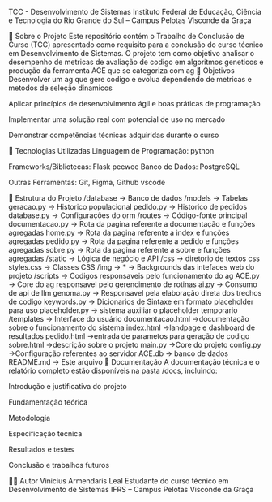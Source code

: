 TCC - Desenvolvimento de Sistemas
Instituto Federal de Educação, Ciência e Tecnologia do Rio Grande do Sul – Campus Pelotas Visconde da Graça

📌 Sobre o Projeto
Este repositório contém o Trabalho de Conclusão de Curso (TCC) apresentado como requisito para a conclusão do curso técnico em Desenvolvimento de Sistemas. 
O projeto tem como objetivo analisar o desempenho de metricas de avaliação de codigo em algoritmos geneticos e produção da ferramenta ACE que se categoriza com ag 
🎯 Objetivos
 Desenvolver um ag que gere codigo e evolua dependendo de metricas e metodos de seleção dinamicos

 Aplicar princípios de desenvolvimento ágil e boas práticas de programação

 Implementar uma solução real com potencial de uso no mercado

 Demonstrar competências técnicas adquiridas durante o curso

🧰 Tecnologias Utilizadas
Linguagem de Programação: python

Frameworks/Bibliotecas: Flask peewee
Banco de Dados: PostgreSQL

Outras Ferramentas: Git, Figma, Github vscode

🧱 Estrutura do Projeto
/database           → Banco de dados
  /models              → Tabelas
    geracao.py           → Historico populacional
    pedido.py            → Historico de pedidos
  database.py          → Configurações do orm
/routes             → Código-fonte principal
  documentacao.py      → Rota da pagina referente a documentação e funções agregadas
  home.py              → Rota da pagina referente a index e funções agregadas
  pedido.py            → Rota da pagina referente a pedido e funções agregadas
  sobre.py             → Rota da pagina referente a sobre e funções agregadas
/static       → Lógica de negócio e API
  /css                 → diretorio de textos css
    styles.css           → Classes CSS 
  /img                 →
    *                    → Backgrounds das intefaces web do projeto
  /scripts             → Codigos responsaveis pelo funcionamento do ag
   ACE.py                → Core do ag responsavel pelo gerencimento de rotinas
   ai.py                 → Consumo de api de llm
   genoma.py             → Responsavel pela elaboração direta dos trechos de codigo
   keywords.py           → Dicionarios de Sintaxe em formato placeholder para uso
   placeholder.py        → sistema auxiliar o placeholder temporario
/templates      → Interface do usuário
  documentacao.html    →documentação sobre o funcionamento do sistema
  index.html           →landpage e dashboard de resultados
  pedido.html          →entrada de parametos para geração de codigo
  sobre.html           →descrição sobre o projeto
main.py           →Core do projeto
config.py        →Configuração referentes ao servidor
ACE.db        → banco de dados
README.md        → Este arquivo
📄 Documentação
A documentação técnica e o relatório completo estão disponíveis na pasta /docs, incluindo:

Introdução e justificativa do projeto

Fundamentação teórica

Metodologia

Especificação técnica

Resultados e testes

Conclusão e trabalhos futuros

👨‍💻 Autor
Vinicius Armendaris Leal
Estudante do curso técnico em Desenvolvimento de Sistemas
IFRS – Campus Pelotas Visconde da Graça

